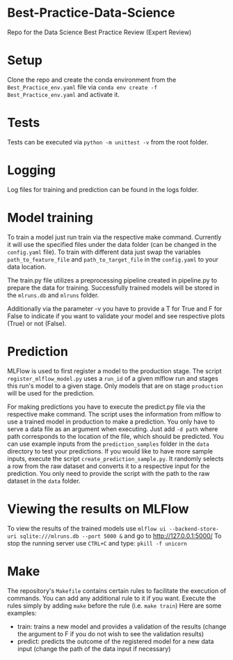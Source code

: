 # Best-Practice-Data-Science
Repo for the Data Science Best Practice Review (Expert Review)

# Setup
Clone the repo and create the conda environment from the `Best_Practice_env.yaml` file via `conda env create -f Best_Practice_env.yaml` and activate it.

# Tests
Tests can be executed via `python -m unittest -v` from the root folder.

# Logging
Log files for training and prediction can be found in the logs folder.

# Model training
To train a model just run train via the respective make command. Currently it will use the specified files under the data folder (can be changed in the `config.yaml` file). To train with different data just swap the variables `path_to_feature_file` and `path_to_target_file` in the `config.yaml` to your data location.

The train.py file utilizes a preprocessing pipeline created in pipeline.py to prepare the data for training. Successfully trained models will be stored in the `mlruns.db` and `mlruns` folder. 

Additionally via the parameter -v you have to provide a T for True and F for False to indicate if you want to validate your model and see respective plots (True) or not (False).

# Prediction
MLFlow is used to first register a model to the production stage. The script `register_mlflow_model.py` uses a `run_id` of a given mlflow run and stages this run's model to a given stage. Only models that are on stage `production` will be used for the prediction.

For making predictions you have to execute the predict.py file via the respective make command. The script uses the information from mlflow to use a trained model in production to make a prediction. You only have to serve a data file as an argument when executing. Just add `-d path` where path corresponds to the location of the file, which should be predicted. You can use example inputs from the `prediction_samples` folder in the `data` directory to test your predictions. If you would like to have more sample inputs, execute the script `create_prediction_sample.py`. It randomly selects a row from the raw dataset and converts it to a respective input for the prediction. You only need to provide the script with the path to the raw dataset in the `data` folder.

# Viewing the results on MLFlow
To view the results of the trained models use `mlflow ui --backend-store-uri sqlite:///mlruns.db --port 5000 &` and go to http://127.0.0.1:5000/
To stop the running server use `CTRL+C` and type: `pkill -f unicorn`

# Make
The repository's `Makefile` contains certain rules to facilitate the execution of commands. You can add any additional rule to it if you want. Execute the rules simply by adding `make` before the rule (i.e. `make train`) Here are some examples:
- train: trains a new model and provides a validation of the results (change the argument to F if you do not wish to see the validation results)
- predict: predicts the outcome of the registered model for a new data input (change the path of the data input if necessary)
